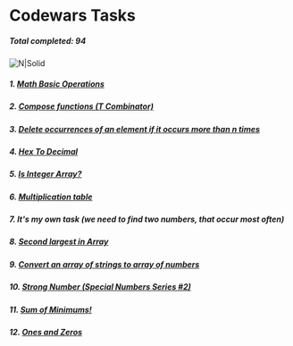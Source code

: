 # Codewars Tasks
##### _Total completed: 94_
![N|Solid](https://www.codewars.com/users/Whicencer/badges/large)

##### 1. [Math Basic Operations](https://www.codewars.com/kata/57356c55867b9b7a60000bd7)
##### 2. [Compose functions (T Combinator)](https://www.codewars.com/kata/51f9d3db4095e07f130001ee)
##### 3. [Delete occurrences of an element if it occurs more than n times](https://www.codewars.com/kata/554ca54ffa7d91b236000023)
##### 4. [Hex To Decimal](https://www.codewars.com/kata/57a4d500e298a7952100035d)
##### 5. [Is Integer Array?](https://www.codewars.com/kata/52a112d9488f506ae7000b95)
##### 6. [Multiplication table](https://www.codewars.com/kata/534d2f5b5371ecf8d2000a08)
##### 7. It's my own task (we need to find two numbers, that occur most often)
##### 8. [Second largest in Array](https://www.codewars.com/kata/578fe7e2149935740f000525)
##### 9. [Convert an array of strings to array of numbers](https://www.codewars.com/kata/5783d8f3202c0e486c001d23)
##### 10. [Strong Number (Special Numbers Series #2)](https://www.codewars.com/kata/5a4d303f880385399b000001)
##### 11. [Sum of Minimums!](https://www.codewars.com/kata/5d5ee4c35162d9001af7d699)
##### 12. [Ones and Zeros](https://www.codewars.com/kata/578553c3a1b8d5c40300037c)